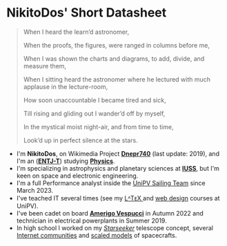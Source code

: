 # NikitoDos' Short Datasheet

> When I heard the learn’d astronomer,
> 
> When the proofs, the figures, were ranged in columns before me,
> 
> When I was shown the charts and diagrams, to add, divide, and measure them,
> 
> When I sitting heard the astronomer where he lectured with much applause in the lecture-room,
> 
> How soon unaccountable I became tired and sick,
> 
> Till rising and gliding out I wander’d off by myself,
> 
> In the mystical moist night-air, and from time to time,
> 
> Look’d up in perfect silence at the stars.

+ I'm **NikitoDos**, on Wikimedia Project [**Dnepr740**](https://it.wikipedia.org/wiki/Utente:Dnepr740) (last update: 2019), and I'm an ([**ENTJ-T**](https://www.16personalities.com/entj-personality)) studying [**Physics**](https://fisica.dip.unipv.it/en).
+ I'm specializing in astrophysics and planetary sciences at [**IUSS**](https://www.iusspavia.it/en), but I'm keen on space and electronic engineering.
+ I'm a full Performance analyst inside the [UniPV Sailing Team](http://www.sailingteamunipv.it/) since March 2023.
+ I've teached IT several times (see my [ LᴬTᴇX ](https://github.com/nikitodos/latex) and [web design](https://github.com/nikitodos/webdesign_intro) courses at UniPV).
+ I've been cadet on board [**Amerigo Vespucci**](https://en.wikipedia.org/wiki/Italian_training_ship_Amerigo_Vespucci) in Autumn 2022 and technician in electrical powerplants in Summer 2019.
+ In high school I worked on my [*Starseeker*](https://github.com/nikitodos/starseeker) telescope concept, several [Internet communities](https://github.com/nikitodos/FirstNotes) and [scaled models](https://github.com/nikitodos/3D_Collection) of spacecrafts.
